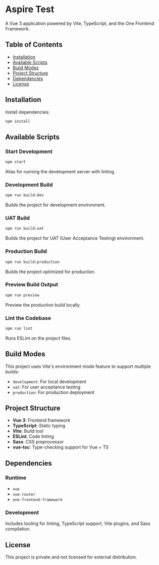 # Aspire Test

A Vue 3 application powered by Vite, TypeScript, and the One Frontend Framework.

## Table of Contents

- [Installation](#installation)
- [Available Scripts](#available-scripts)
- [Build Modes](#build-modes)
- [Project Structure](#project-structure)
- [Dependencies](#dependencies)
- [License](#license)

## Installation

Install dependencies:

```bash
npm install
```

## Available Scripts

### Start Development

```bash
npm start
```

Alias for running the development server with linting.

### Development Build

```bash
npm run build:dev
```

Builds the project for development environment.

### UAT Build

```bash
npm run build:uat
```

Builds the project for UAT (User Acceptance Testing) environment.

### Production Build

```bash
npm run build:production
```

Builds the project optimized for production.

### Preview Build Output

```bash
npm run preview
```

Preview the production build locally.

### Lint the Codebase

```bash
npm run lint
```

Runs ESLint on the project files.

## Build Modes

This project uses Vite's environment mode feature to support multiple builds:

- `development`: For local development
- `uat`: For user acceptance testing
- `production`: For production deployment

## Project Structure

- **Vue 3**: Frontend framework
- **TypeScript**: Static typing
- **Vite**: Build tool
- **ESLint**: Code linting
- **Sass**: CSS preprocessor
- **vue-tsc**: Type-checking support for Vue + TS

## Dependencies

### Runtime

- `vue`
- `vue-router`
- `one-frontend-framework`

### Development

Includes tooling for linting, TypeScript support, Vite plugins, and Sass compilation.

## License

This project is private and not licensed for external distribution.
